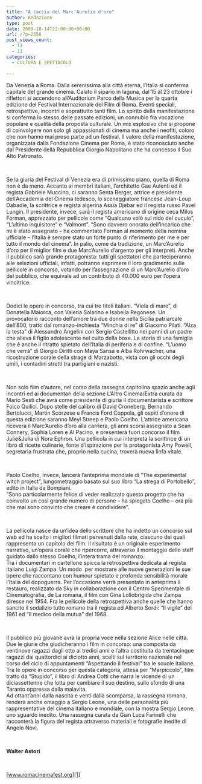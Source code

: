 ```yaml
---
title: "A caccia del Marc'Aurelio d'oro"
author: Redazione
type: post
date: 2009-10-14T22:00:00+00:00
url: /?p=2556
post_views_count:
  - 11
  - 11
categories:
  - CULTURA E SPETTACOLO

---
```

Da Venezia a Roma. Dalla serenissima alla citt&agrave; eterna, l&#8217;Italia si conferma capitale del grande cinema. Calato il sipario in laguna, dal 15 al 23 ottobre i riflettori si accendono all&#8217;Auditorium Parco della Musica per la quarta edizione del Festival Internazionale del Film di Roma. Eventi speciali, retrospettive, incontri e soprattutto tanti film. Lo spirito della manifestazione si conferma lo stesso delle passate edizioni, un connubio fra vocazione popolare e qualit&agrave; della proposta culturale. Un mix esplosivo che si propone di coinvolgere non solo gli appassionati di cinema ma anche i neofiti, coloro che non hanno mai preso parte ad un festival. Il valore della manifestazione, organizzata dalla Fondazione Cinema per Roma, &egrave; stato riconosciuto anche dal Presidente della Repubblica Giorgio Napolitano che ha concesso il Suo Alto Patronato.

&nbsp;

Se la giuria del Festival di Venezia era di primissimo piano, quella di Roma non &egrave; da meno. Accanto ai membri italiani, l&#8217;architetto Gae Aulenti ed il regista Gabriele Muccino, ci saranno Senta Berger, attrice e presidente dell&#8217;Accademia del Cinema tedesco, lo sceneggiatore francese Jean&#45;Loup Dabadie, la scrittrice e regista algerina Assia Djebar ed il regista russo Pavel Lungin. Il presidente, invece, sar&agrave; il regista americano di origine ceca Milos Forman, apprezzato per pellicole come &ldquo;Qualcuno vol&ograve; sul nido del cuculo&rdquo;, &ldquo;L&#8217;ultimo inquisitore&rdquo; e &ldquo;Valmont&rdquo;. &ldquo;Sono davvero onorato dell&#8217;incarico che mi &egrave; stato assegnato &ndash; ha commentato Forman al momento della nomina ufficiale &ndash; l&#8217;Italia &egrave; sempre stato un forte punto di riferimento per me e per tutto il mondo del cinema&rdquo;. In palio, come da tradizione, un Marc&#8217;Aurelio d&#8217;oro per il miglior film e due Marc&#8217;Aurelio d&#8217;argento per gli interpreti. Anche il pubblico sar&agrave; grande protagonista: tutti gli spettatori che parteciperanno alle selezioni ufficiali, infatti, potranno esprimere il loro gradimento sulle pellicole in concorso, votando per l&#8217;assegnazione di un Marc&#8217;Aurelio d&#8217;oro del pubblico, che equivale ad un contributo di 40.000 euro per l&#8217;opera vincitrice.

&nbsp;

Dodici le opere in concorso, tra cui tre titoli italiani. &ldquo;Viola di mare&rdquo;, di Donatella Maiorca, con Valeria Solarino e Isabella Regonese. Un provocatorio racconto dell&#8217;amore tra due donne nella Sicilia patriarcale dell&#8217;800, tratto dal romanzo&#45;inchiesta &ldquo;Minchia di re&rdquo; di Giacomo Pilati. &ldquo;Alza la testa&rdquo; di Alessandro Angelini con Sergio Castellitto nei panni di un padre che alleva il figlio adolescente nel culto della boxe. La storia di una famiglia che &egrave; anche il ritratto spietato dell&#8217;Italia di periferia e di confine. &ldquo;L&#8217;uomo che verr&agrave;&rdquo; di Giorgio Diritti con Maya Sansa e Alba Rohrwacher, una ricostruzione corale della strage di Marzabotto, vista con gli occhi degli umili, i contadini stretti tra partigiani e nazisti.

&nbsp;

Non solo film d&#8217;autore, nel corso della rassegna capitolina spazio anche agli incontri ed ai documentari della sezione L&#8217;Altro Cinema/Extra curata da Mario Sesti che avr&agrave; come presidente di giuria il documentarista e scrittore Folco Quilici. Dopo stelle del calibro di David Croneberg, Bernando Bertolucci, Martin Scorzese e Francis Ford Coppola, gli ospiti d&#8217;onore di questa edizione saranno Meyl Streep e Paolo Coelho. L&#8217;attrice americana ricever&agrave; il Marc&#8217;Aurelio d&#8217;oro alla carriera, gli anni scorsi assegnato a Sean Connery, Sophia Loren e Al Pacino, e presenter&agrave; fuori concorso il film Julie&Julia di Nora Ephron. Una pellicola in cui interpreta la scrittrice di un libro di ricette culinarie, fonte d&#8217;ispirazione per la protagonista Amy Powell, segretaria frustrata che, proprio nella cucina, trover&agrave; nuova linfa vitale.

&nbsp;

Paolo Coelho, invece, lancer&agrave; l&#8217;anteprima mondiale di &ldquo;The experimental witch project&rdquo;, lungometraggio basato sul suo libro &ldquo;La strega di Portobello&rdquo;, edito in Italia da Bompiani.  
&ldquo;Sono particolarmente felice di veder realizzato questo progetto che ha coinvolto un cos&igrave; grande numero di persone &ndash; ha spiegato Coelho &ndash; ora pi&ugrave; che mai sono convinto che creare &egrave; condividere&rdquo;.

&nbsp;

La pellicola nasce da un&#8217;idea dello scrittore che ha indetto un concorso sul web ed ha scelto i migliori filmati pervenuti dalla rete, ciascuno dei quali rappresenta un capitolo del film. Il risultato &egrave; un originale esperimento narrativo, un&#8217;opera corale che ripercorre, attraverso il montaggio dello staff guidato dallo stesso Coelho, l&#8217;intera trama del romanzo.  
Tra i documentari in cartellone spicca la retrospettiva dedicata al regista italiano Luigi Zampa. Un modo&nbsp; per mostrare alle nuove generazioni le sue opere che raccontano con humour spietato e profonda sensibilit&agrave; morale l&#8217;Italia del dopoguerra. Per l&#8217;occasione verr&agrave; presentato in anteprima il restauro, realizzato da Sky in collaborazione con il Centro Sperimentale di Cinematografia, de La romana, il film con Gina Lollobrigida che Zampa diresse nel 1954. Fra le pellicole della retrospettiva anche quelle che hanno sancito il sodalizio tutto romano tra il regista ed Alberto Sordi: &ldquo;Il vigile&rdquo; del 1961 ed &ldquo;Il medico della mutua&rdquo; del 1968.

&nbsp;

Il pubblico pi&ugrave; giovane avr&agrave; la propria voce nella sezione Alice nelle citt&agrave;. Due le giurie che giudicheranno i film in concorso: una composta da ventinove ragazzi dagli otto ai tredici anni e l&#8217;altra costituita da trentacinque ragazzi dai quattordici ai diciotto anni, scelti sul territorio nazionale nel corso del ciclo di appuntamenti &ldquo;Aspettando il festival&rdquo; tra le scuole italiane. Tra le opere in concorso per questa categoria, attesa per &ldquo;Marpiccolo&rdquo;, film tratto da &ldquo;Stupido&rdquo;, il libro di Andrea Cotti che narra le vicende di un diciassettenne che lotta per cambiare il suo destino, sullo sfondo di una Taranto oppressa dalla malavita.  
Ad ottant&#8217;anni dalla nascita e venti dalla scomparsa, la rassegna romana, render&agrave; anche omaggio a Sergio Leone, una delle personalit&agrave; pi&ugrave; rappresentative del cinema italiano e mondiale, con la mostra Sergio Leone, uno sguardo inedito. Una rassegna curata da Gian Luca Farinelli che racconter&agrave; la figura del regista attraverso materiali e fotografie inedite di Angelo Novi.

&nbsp;

**Walter Astori**

&nbsp;

[www.romacinemafest.org][1]

 [1]: https://www.romacinemafest.org